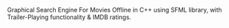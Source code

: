 Graphical Search Engine For Movies Offline in C++ using SFML library, with Trailer-Playing functionality & IMDB ratings.
